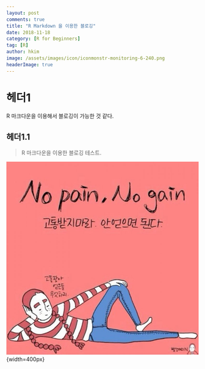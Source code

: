 ```yaml
---
layout: post  
comments: true  
title: "R Markdown 을 이용한 블로깅"  
date: 2018-11-18  
category: [R for Beginners]  
tag: [R]  
author: hkim  
image: /assets/images/icon/iconmonstr-monitoring-6-240.png
headerImage: true
---
```


# 헤더1

R 마크다운을 이용해서 블로깅이 가능한 것 같다. 

## 헤더1.1

> R 마크다운을 이용한 블로깅 테스트.


![test](/_posts/FILES_2018-11-18-RMD-TEST-02/1541892243_423986816.jpg){width=400px}
